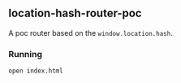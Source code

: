 ## location-hash-router-poc
A poc router based on the `window.location.hash`.

### Running
```
open index.html
```